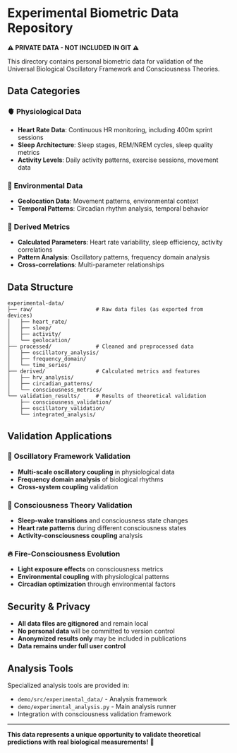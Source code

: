 # Experimental Biometric Data Repository

**⚠️ PRIVATE DATA - NOT INCLUDED IN GIT ⚠️**

This directory contains personal biometric data for validation of the Universal Biological Oscillatory Framework and Consciousness Theories.

## Data Categories

### 🫀 **Physiological Data**
- **Heart Rate Data**: Continuous HR monitoring, including 400m sprint sessions
- **Sleep Architecture**: Sleep stages, REM/NREM cycles, sleep quality metrics
- **Activity Levels**: Daily activity patterns, exercise sessions, movement data

### 📍 **Environmental Data**
- **Geolocation Data**: Movement patterns, environmental context
- **Temporal Patterns**: Circadian rhythm analysis, temporal behavior

### 🧠 **Derived Metrics**
- **Calculated Parameters**: Heart rate variability, sleep efficiency, activity correlations
- **Pattern Analysis**: Oscillatory patterns, frequency domain analysis
- **Cross-correlations**: Multi-parameter relationships

## Data Structure

```
experimental-data/
├── raw/                    # Raw data files (as exported from devices)
│   ├── heart_rate/
│   ├── sleep/
│   ├── activity/
│   └── geolocation/
├── processed/              # Cleaned and preprocessed data
│   ├── oscillatory_analysis/
│   ├── frequency_domain/
│   └── time_series/
├── derived/                # Calculated metrics and features
│   ├── hrv_analysis/
│   ├── circadian_patterns/
│   └── consciousness_metrics/
└── validation_results/     # Results of theoretical validation
    ├── consciousness_validation/
    ├── oscillatory_validation/
    └── integrated_analysis/
```

## Validation Applications

### 🌊 **Oscillatory Framework Validation**
- **Multi-scale oscillatory coupling** in physiological data
- **Frequency domain analysis** of biological rhythms
- **Cross-system coupling** validation

### 🧠 **Consciousness Theory Validation**
- **Sleep-wake transitions** and consciousness state changes
- **Heart rate patterns** during different consciousness states
- **Activity-consciousness coupling** analysis

### 🔥 **Fire-Consciousness Evolution**
- **Light exposure effects** on consciousness metrics
- **Environmental coupling** with physiological patterns
- **Circadian optimization** through environmental factors

## Security & Privacy

- **All data files are gitignored** and remain local
- **No personal data** will be committed to version control
- **Anonymized results only** may be included in publications
- **Data remains under full user control**

## Analysis Tools

Specialized analysis tools are provided in:
- `demo/src/experimental_data/` - Analysis framework
- `demo/experimental_analysis.py` - Main analysis runner
- Integration with consciousness validation framework

---

**This data represents a unique opportunity to validate theoretical predictions with real biological measurements!** 🚀
